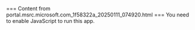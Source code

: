 === Content from portal.msrc.microsoft.com_1f58322a_20250111_074920.html ===
You need to enable JavaScript to run this app.
